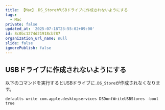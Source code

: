 ```yaml
---
title: 【Mac】.DS_StoreがUSBドライブに作成されないようにする
tags:
  - Mac
private: false
updated_at: '2025-07-18T23:55:02+09:00'
id: 8c0bc1274d21918cb787
organization_url_name: null
slide: false
ignorePublish: false
---
```

## USBドライブに作成されないようにする

以下のコマンドを実行するとUSBドライブに`.DS_Store`が作成されなくなります。

```terminal
defaults write com.apple.desktopservices DSDontWriteUSBStores -bool true
```
